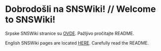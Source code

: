 # Dobrodošli na SNSWiki! // Welcome to SNSWiki!

Srpske SNSWiki stranice su [OVDE](https://github.com/Graphite2213/SNSWiki-Pages/blob/master/rs/README.md). Pažljivo pročitajte README.

English SNSWiki pages are located [HERE](https://github.com/Graphite2213/SNSWiki-Pages/blob/master/en/README.md). Carefully read the README.